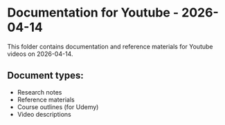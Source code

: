# Documentation for Youtube - 2026-04-14

This folder contains documentation and reference materials for Youtube videos on 2026-04-14.

## Document types:
- Research notes
- Reference materials
- Course outlines (for Udemy)
- Video descriptions
